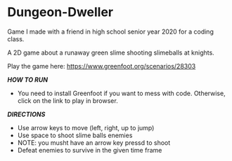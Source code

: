 # Dungeon-Dweller

Game I made with a friend in high school senior year 2020 for a coding class. 

A 2D game about a runaway green slime shooting slimeballs at knights.

Play the game here: https://www.greenfoot.org/scenarios/28303



___HOW TO RUN___
- You need to install Greenfoot if you want to mess with code. Otherwise, click on the link to play in browser.


___DIRECTIONS___
- Use arrow keys to move (left, right, up to jump)
- Use space to shoot slime balls enemies
- NOTE: you musht have an arrow key pressd to shoot
- Defeat enemies to survive in the given time frame



